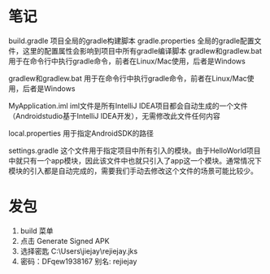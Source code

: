 # 笔记

build.gradle 项目全局的gradle构建脚本 
gradle.properties 全局的gradle配置文件，这里的配置属性会影响到项目中所有gradle编译脚本 
gradlew和gradlew.bat 用于在命令行中执行gradle命令，前者在Linux/Mac使用，后者是Windows 

gradlew和gradlew.bat 用于在命令行中执行gradle命令，前者在Linux/Mac使用，后者是Windows 

MyApplication.iml iml文件是所有IntelliJ IDEA项目都会自动生成的一个文件（Androidstudio基于IntelliJ IDEA开发），无需修改此文件任何内容 

local.properties 用于指定AndroidSDK的路径 

settings.gradle 这个文件用于指定项目中所有引入的模块。由于HelloWorld项目中就只有一个app模块，因此该文件中也就只引入了app这一个模块。通常情况下模块的引入都是自动完成的，需要我们手动去修改这个文件的场景可能比较少。

# 发包
1. build 菜单
2. 点击 Generate Signed APK
3. 选择密匙 C:\Users\jiejay\rejiejay.jks
4. 密码：DFqew1938167 别名: rejiejay

